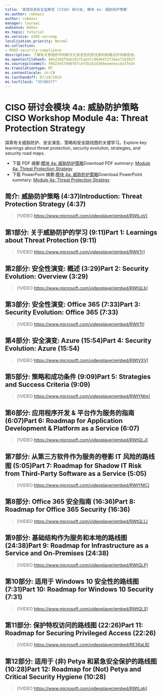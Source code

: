 ```yaml
---
title: '首席信息安全监察官 (CISO) 研讨会, 模块 4a: 威胁防护策略'
ms.author: robmazz
author: robmazz
manager: laurawi
audience: Admin
ms.topic: tutorial
ms.service: o365-seccomp
localization_priority: Normal
ms.collection:
- M365-security-compliance
description: 了解有关贵组织中的新式化安全性的安全原则和建议的详细信息。
ms.openlocfilehash: 4de220df8ab3d175ae5fc86d64f2f2bea7163937
ms.sourcegitcommit: f0d23e57b00f07cef5b1b2d366eaeeeacda37e3e
ms.translationtype: MT
ms.contentlocale: zh-CN
ms.lasthandoff: 07/18/2019
ms.locfileid: "35786577"
---
```

# <a name="ciso-workshop-module-4a-threat-protection-strategy"></a><span data-ttu-id="6006d-103">CISO 研讨会模块 4a: 威胁防护策略</span><span class="sxs-lookup"><span data-stu-id="6006d-103">CISO Workshop Module 4a: Threat Protection Strategy</span></span>

<span data-ttu-id="6006d-104">探索有关威胁防护、安全演变、策略和安全路线图的关键学习。</span><span class="sxs-lookup"><span data-stu-id="6006d-104">Explore key learnings about threat protection, security evolution, strategies, and security road maps.</span></span>

- <span data-ttu-id="6006d-105">下载 PDF 摘要:[模块 4a: 威胁防护策略](media/ciso-workshop-4a-threat-protection.pdf)</span><span class="sxs-lookup"><span data-stu-id="6006d-105">Download PDF summary: [Module 4a: Threat Protection Strategy](media/ciso-workshop-4a-threat-protection.pdf)</span></span>
- <span data-ttu-id="6006d-106">下载 PowerPoint 摘要:[模块 4a: 威胁防护策略](https://docs.microsoft.com/office365/securitycompliance/media/ciso-workshop-4a-threat-protection.pptx)</span><span class="sxs-lookup"><span data-stu-id="6006d-106">Download PowerPoint summary: [Module 4a: Threat Protection Strategy](https://docs.microsoft.com/office365/securitycompliance/media/ciso-workshop-4a-threat-protection.pptx)</span></span>

## <a name="introduction-threat-protection-strategy-437"></a><span data-ttu-id="6006d-107">简介: 威胁防护策略 (4:37)</span><span class="sxs-lookup"><span data-stu-id="6006d-107">Introduction: Threat Protection Strategy (4:37)</span></span>

> [!VIDEO https://www.microsoft.com/videoplayer/embed/RWtLoV]

## <a name="part-1-learnings-about-threat-protection-911"></a><span data-ttu-id="6006d-108">第1部分: 关于威胁防护的学习 (9:11)</span><span class="sxs-lookup"><span data-stu-id="6006d-108">Part 1: Learnings about Threat Protection (9:11)</span></span>

> [!VIDEO https://www.microsoft.com/videoplayer/embed/RWtITr]

## <a name="part-2-security-evolution-overview-329"></a><span data-ttu-id="6006d-109">第2部分: 安全性演变: 概述 (3:29)</span><span class="sxs-lookup"><span data-stu-id="6006d-109">Part 2: Security Evolution: Overview (3:29)</span></span>

> [!VIDEO https://www.microsoft.com/videoplayer/embed/RWtQLb]

## <a name="part-3-security-evolution-office-365-733"></a><span data-ttu-id="6006d-110">第3部分: 安全性演变: Office 365 (7:33)</span><span class="sxs-lookup"><span data-stu-id="6006d-110">Part 3: Security Evolution: Office 365 (7:33)</span></span>

> [!VIDEO https://www.microsoft.com/videoplayer/embed/RWtITt]

## <a name="part-4-security-evolution-azure-1554"></a><span data-ttu-id="6006d-111">第4部分: 安全演变: Azure (15:54)</span><span class="sxs-lookup"><span data-stu-id="6006d-111">Part 4: Security Evolution: Azure (15:54)</span></span>

> [!VIDEO https://www.microsoft.com/videoplayer/embed/RWtVXV]

## <a name="part-5-strategies-and-success-criteria-909"></a><span data-ttu-id="6006d-112">第5部分: 策略和成功条件 (9:09)</span><span class="sxs-lookup"><span data-stu-id="6006d-112">Part 5: Strategies and Success Criteria (9:09)</span></span>

> [!VIDEO https://www.microsoft.com/videoplayer/embed/RWtYMm]

## <a name="part-6-roadmap-for-application-development--platform-as-a-service-607"></a><span data-ttu-id="6006d-113">第6部分: 应用程序开发 & 平台作为服务的指南 (6:07)</span><span class="sxs-lookup"><span data-stu-id="6006d-113">Part 6: Roadmap for Application Development & Platform as a Service (6:07)</span></span>

> [!VIDEO https://www.microsoft.com/videoplayer/embed/RWtQLJ]

## <a name="part-7-roadmap-for-shadow-it-risk-from-third-party-software-as-a-service-505"></a><span data-ttu-id="6006d-114">第7部分: 从第三方软件作为服务的卷影 IT 风险的路线图 (5:05)</span><span class="sxs-lookup"><span data-stu-id="6006d-114">Part 7: Roadmap for Shadow IT Risk from Third-Party Software as a Service (5:05)</span></span>

> [!VIDEO https://www.microsoft.com/videoplayer/embed/RWtYMC]

## <a name="part-8-roadmap-for-office-365-security-1636"></a><span data-ttu-id="6006d-115">第8部分: Office 365 安全指南 (16:36)</span><span class="sxs-lookup"><span data-stu-id="6006d-115">Part 8: Roadmap for Office 365 Security (16:36)</span></span>

> [!VIDEO https://www.microsoft.com/videoplayer/embed/RWtQLL]

## <a name="part-9-roadmap-for-infrastructure-as-a-service-and-on-premises-2438"></a><span data-ttu-id="6006d-116">第9部分: 基础结构作为服务和本地的路线图 (24:38)</span><span class="sxs-lookup"><span data-stu-id="6006d-116">Part 9: Roadmap for Infrastructure as a Service and On-Premises (24:38)</span></span>

> [!VIDEO https://www.microsoft.com/videoplayer/embed/RWtQLP]

## <a name="part-10-roadmap-for-windows-10-security-731"></a><span data-ttu-id="6006d-117">第10部分: 适用于 Windows 10 安全性的路线图 (7:31)</span><span class="sxs-lookup"><span data-stu-id="6006d-117">Part 10: Roadmap for Windows 10 Security (7:31)</span></span>

> [!VIDEO https://www.microsoft.com/videoplayer/embed/RWtQLS]

## <a name="part-11-roadmap-for-securing-privileged-access-2226"></a><span data-ttu-id="6006d-118">第11部分: 保护特权访问的路线图 (22:26)</span><span class="sxs-lookup"><span data-stu-id="6006d-118">Part 11: Roadmap for Securing Privileged Access (22:26)</span></span>

> [!VIDEO https://www.microsoft.com/videoplayer/embed/RE36aLB]

## <a name="part-12-roadmap-for-not-petya-and-critical-security-hygiene-1028"></a><span data-ttu-id="6006d-119">第12部分: 适用于 (非) Petya 和紧急安全保护的路线图 (10:28)</span><span class="sxs-lookup"><span data-stu-id="6006d-119">Part 12: Roadmap for (Not) Petya and Critical Security Hygiene (10:28)</span></span>

> [!VIDEO https://www.microsoft.com/videoplayer/embed/RWtLpb]